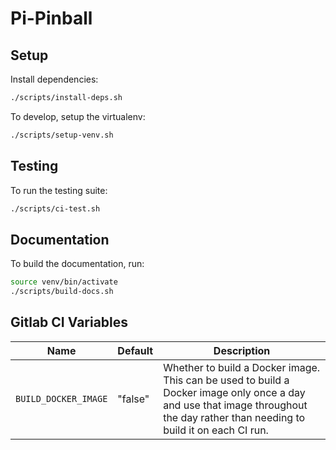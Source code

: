 # Pi-Pinball

## Setup

Install dependencies:

```bash
./scripts/install-deps.sh
```

To develop, setup the virtualenv:

```bash
./scripts/setup-venv.sh
```

## Testing

To run the testing suite:

```bash
./scripts/ci-test.sh
```

## Documentation

To build the documentation, run:

```bash
source venv/bin/activate
./scripts/build-docs.sh
```

## Gitlab CI Variables

| Name | Default | Description |
|---|---|---|
| `BUILD_DOCKER_IMAGE` | "false" | Whether to build a Docker image. This can be used to build a Docker image only once a day and use that image throughout the day rather than needing to build it on each CI run. |
